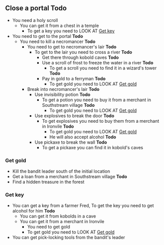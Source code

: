 
## Close a portal **Todo**
* You need a holy scroll    
  * You can get it from a chest in a temple
    * To get a key you need to LOOK AT [Get key](#get-key)
* You need to get to the portal **Todo**
  * You need to kill a necromancer **Todo**
    * You need to get to necromancer's lair **Todo**
      * To get to the lair you need to cross a river **Todo**
        * Get there through kobold caves **Todo**
        * Use a scroll of frost to freeze the water in a river **Todo** 
          * To get a scroll you need to find it in a wizard's tower **Todo**
        * Pay in gold to a ferryman **Todo**
          * To get gold you need to LOOK AT [Get gold](#get-gold)
    * Break into necromancer's lair **Todo**
      * Use invisibility potion **Todo**
        * To get a potion you need to buy it from a merchant in Southstream village **Todo**
          * To get gold you need to LOOK AT [Get gold](#get-gold)
      * Use explosives to break the door **Todo**
        * To get explosives you need to buy them from a merchant in Ironvile **Todo**
          * To get gold you need to LOOK AT [Get gold](#get-gold)
          * He will also accept alcohol **Todo**
      * Use pickaxe to break the wall **Todo**
        * To get a pickaxe you can find it in kobold's caves

### Get gold
* Kill the bandit leader south of the initial location
* Get a loan from a merchant in Southstream village **Todo**
* Find a hidden treasure in the forest

### Get key
* You can get a key from a farmer Fred, To get the key you need to get alcohol for him **Todo**
  * You can get it from kobolds in a cave
  * You can get it from a merchant in Ironvile
    * You need to get gold 
    * To get gold you need to LOOK AT [Get gold](#get-gold)
* You can get pick-locking tools from the bandit's leader

